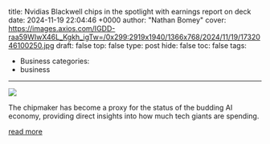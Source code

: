 title: Nvidias Blackwell chips in the spotlight with earnings report on deck
date: 2024-11-19 22:04:46 +0000
author: "Nathan Bomey"
cover: https://images.axios.com/IGDD-raa59WIwX46L_Kgkh_igTw=/0x299:2919x1940/1366x768/2024/11/19/1732046100250.jpg
draft: false
top: false
type: post
hide: false
toc: false
tags:
  - Business
categories:
  - business
---

![](https://images.axios.com/IGDD-raa59WIwX46L_Kgkh_igTw=/0x299:2919x1940/1366x768/2024/11/19/1732046100250.jpg)

The chipmaker has become a proxy for the status of the budding AI economy, providing direct insights into how much tech giants are spending.

[read more](https://www.axios.com/2024/11/19/nvda-stock-earnings-preview-chips)
